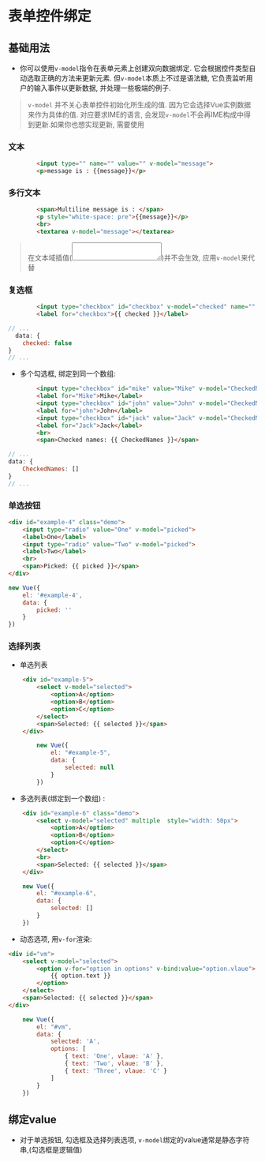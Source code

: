 # 表单控件绑定

## 基础用法
* 你可以使用`v-model`指令在表单元素上创建双向数据绑定. 它会根据控件类型自动选取正确的方法来更新元素. 但`v-model`本质上不过是语法糖, 它负责监听用户的输入事件以更新数据, 并处理一些极端的例子.
> `v-model` 并不关心表单控件初始化所生成的值. 因为它会选择Vue实例数据来作为具体的值.
> 对应要求IME的语言, 会发现`v-model`不会再IME构成中得到更新.如果你也想实现更新, 需要使用

### 文本
```html
        <input type="" name="" value="" v-model="message">
        <p>message is : {{message}}</p>
```

### 多行文本
```html
        <span>Multiline message is : </span>
        <p style="white-space: pre">{{message}}</p>
        <br>
        <textarea v-model="message"></textarea>
```
> 在文本域插值(<textarea></textarea>)并不会生效, 应用`v-model`来代替

### 复选框
```html
        <input type="checkbox" id="checkbox" v-model="checked" name="" value="">
        <label for="checkbox">{{ checked }}</label>
```
```js
// ...
  data: {
    checked: false
}
// ...
```
* 多个勾选框, 绑定到同一个数组:
```html
        <input type="checkbox" id="mike" value="Mike" v-model="CheckedNames">
        <label for="Mike">Mike</label>
        <input type="checkbox" id="john" value="John" v-model="CheckedNames">
        <label for="john">John</label>
        <input type="checkbox" id="jack" value="Jack" v-model="CheckedNames">
        <label for="Jack">Jack</label>
        <br>
        <span>Checked names: {{ CheckedNames }}</span>
```
```js
// ...
data: {   
    CheckedNames: []
}
// ...
```

### 单选按钮
```html
<div id="example-4" class="demo">
    <input type="radio" value="One" v-model="picked">
    <label>One</label>
    <input type="radio" value="Two" v-model="picked">
    <label>Two</label>
    <br>
    <span>Picked: {{ picked }}</span>
</div>
```
```js
new Vue({
    el: '#example-4',
    data: {
        picked: ''
    }
})
```

### 选择列表
* 单选列表
```html
    <div id="example-5">
        <select v-model="selected">
            <option>A</option>
            <option>B</option>
            <option>C</option>
        </select>
        <span>Selected: {{ selected }}</span>
    </div>
```
```js
        new Vue({
            el: "#example-5",
            data: {
                selected: null
            }
        })
```
* 多选列表(绑定到一个数组) :
```html
    <div id="example-6" class="demo">
        <select v-model="selected" multiple  style="width: 50px">
            <option>A</option>
            <option>B</option>
            <option>C</option>
        </select>
        <br>
        <span>Selected: {{ selected }}</span>
    </div>
```
```js
    new Vue({
        el: "#example-6",
        data: {
            selected: []
        }
    })
```
* 动态选项, 用`v-for`渲染:
```html
<div id="vm">
    <select v-model="selected">
        <option v-for="option in options" v-bind:value="option.vlaue">
            {{ option.text }}
        </option>
    </select>
    <span>Selected: {{ selected }}</span>
</div>
```
```js
    new Vue({
        el: "#vm",
        data: {
            selected: 'A',
            options: [
                { text: 'One', vlaue: 'A' },
                { text: 'Two', vlaue: 'B' },
                { text: 'Three', vlaue: 'C' }
            ]
        }
    })
```

## 绑定value
* 对于单选按钮, 勾选框及选择列表选项, `v-model`绑定的value通常是静态字符串,(勾选框是逻辑值)
```html
